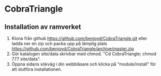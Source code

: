 CobraTriangle
=============

Installation av ramverket
-------------------------

1. Klona från github https://github.com/benjoyd/CobraTriangle.git eller ladda ner en zip och packa upp på lämplig plats https://github.com/benjoyd/CobraTriangle/archive/master.zip
2. Gör katalogen site/data skrivbar med chmod. "Cd CobraTriangle; chmod 777 site/data".
3. Öppna sidans sökväg i din webbläsare och klicka på "module/install" för att slutföra installationen.